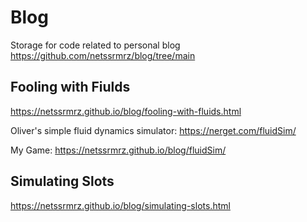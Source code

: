 # Blog
Storage for code related to personal blog
https://github.com/netssrmrz/blog/tree/main

## Fooling with Fiulds
https://netssrmrz.github.io/blog/fooling-with-fluids.html

Oliver's simple fluid dynamics simulator: https://nerget.com/fluidSim/

My Game: https://netssrmrz.github.io/blog/fluidSim/

## Simulating Slots
https://netssrmrz.github.io/blog/simulating-slots.html
